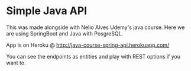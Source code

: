 # Simple Java API

This was made alongside with Nelio Alves Udemy's java course.
Here we are using SpringBoot and Java with PosgreSQL.

App is on Heroku @ http://java-course-spring-api.herokuapp.com/

You can see the endpoints as entities and play with REST options if you want to.